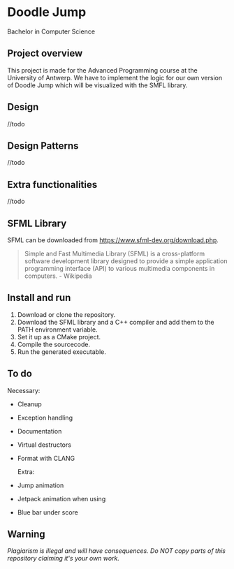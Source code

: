 # Doodle Jump
Bachelor in Computer Science

## Project overview

This project is made for the Advanced Programming course at the University of Antwerp. We have to implement the logic for our own version of Doodle Jump which will be visualized with the SMFL library.

## Design
//todo

## Design Patterns
//todo

## Extra functionalities
//todo

## SFML Library

SFML can be downloaded from https://www.sfml-dev.org/download.php.
> Simple and Fast Multimedia Library (SFML) is a cross-platform software development library designed to provide a simple application programming interface (API) to various multimedia components in computers. - Wikipedia

## Install and run

 1. Download or clone the repository.
 2. Download the SFML library and a C++ compiler and add them to the PATH environment variable.
 3. Set it up as a CMake project.
 4. Compile the sourcecode.
 5. Run the generated executable.

## To do

Necessary:
- Cleanup
- Exception handling
- Documentation
- Virtual destructors
- Format with CLANG


  Extra:
- Jump animation
- Jetpack animation when using
- Blue bar under score

## Warning

*Plagiarism is illegal and will have consequences. Do NOT copy parts of this repository claiming it's your own work.*

